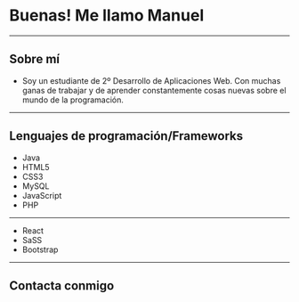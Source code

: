 # Buenas! Me llamo Manuel
---
## Sobre mí
- Soy un estudiante de 2º Desarrollo de Aplicaciones Web. Con muchas ganas de trabajar y de aprender constantemente cosas nuevas sobre el mundo de la programación. 
---
## Lenguajes de programación/Frameworks
- Java       
- HTML5       
- CSS3        
- MySQL
- JavaScript
- PHP
---
- React
- SaSS
- Bootstrap
---
## Contacta conmigo
